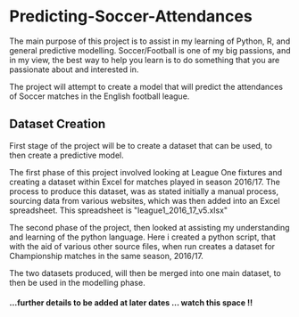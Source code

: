 # Predicting-Soccer-Attendances

The main purpose of this project is to assist in my learning of Python, R, and general predictive modelling. Soccer/Football is one of my big passions, and in my view, the best way to help you learn is to do something that you are passionate about and interested in.

The project will attempt to create a model that will predict the attendances of Soccer matches in the English football league.

## Dataset Creation
First stage of the project will be to create a dataset that can be used, to then create a predictive model.

The first phase of this project involved looking at League One fixtures and creating a dataset within Excel for matches played in season 2016/17. The process to produce this dataset, was as stated initially a manual process, sourcing data from various websites, which was then added into an Excel spreadsheet.  This spreadsheet is "league1_2016_17_v5.xlsx"

The second phase of the project, then looked at assisting my understanding and learning of the python language. Here i created a python script, that with the aid of various other source files, when run creates a dataset for Championship matches in the same season, 2016/17.

The two datasets produced, will then be merged into one main dataset, to then be used in the modelling phase.

#### ...further details to be added at later dates ... watch this space !!
